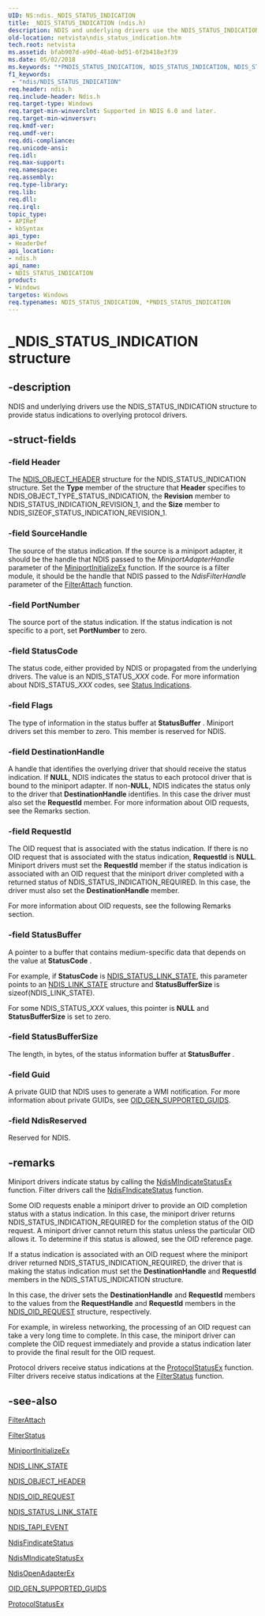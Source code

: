 ```yaml
---
UID: NS:ndis._NDIS_STATUS_INDICATION
title: _NDIS_STATUS_INDICATION (ndis.h)
description: NDIS and underlying drivers use the NDIS_STATUS_INDICATION structure to provide status indications to overlying protocol drivers.
old-location: netvista\ndis_status_indication.htm
tech.root: netvista
ms.assetid: bfab907d-a90d-46a0-bd51-6f2b418e3f39
ms.date: 05/02/2018
ms.keywords: "*PNDIS_STATUS_INDICATION, NDIS_STATUS_INDICATION, NDIS_STATUS_INDICATION structure [Network Drivers Starting with Windows Vista], PNDIS_STATUS_INDICATION, PNDIS_STATUS_INDICATION structure pointer [Network Drivers Starting with Windows Vista], _NDIS_STATUS_INDICATION, ndis/NDIS_STATUS_INDICATION, ndis/PNDIS_STATUS_INDICATION, ndis_status_ref_6c475f32-573d-4e1b-ae74-bd9e9b8943db.xml, netvista.ndis_status_indication"
f1_keywords:
 - "ndis/NDIS_STATUS_INDICATION"
req.header: ndis.h
req.include-header: Ndis.h
req.target-type: Windows
req.target-min-winverclnt: Supported in NDIS 6.0 and later.
req.target-min-winversvr: 
req.kmdf-ver: 
req.umdf-ver: 
req.ddi-compliance: 
req.unicode-ansi: 
req.idl: 
req.max-support: 
req.namespace: 
req.assembly: 
req.type-library: 
req.lib: 
req.dll: 
req.irql: 
topic_type:
- APIRef
- kbSyntax
api_type:
- HeaderDef
api_location:
- ndis.h
api_name:
- NDIS_STATUS_INDICATION
product:
- Windows
targetos: Windows
req.typenames: NDIS_STATUS_INDICATION, *PNDIS_STATUS_INDICATION
---
```


# _NDIS_STATUS_INDICATION structure


## -description


NDIS and underlying drivers use the NDIS_STATUS_INDICATION structure to provide status indications to
  overlying protocol drivers.


## -struct-fields




### -field Header

The 
     <a href="https://docs.microsoft.com/windows-hardware/drivers/ddi/ntddndis/ns-ntddndis-_ndis_object_header">NDIS_OBJECT_HEADER</a> structure for the
     NDIS_STATUS_INDICATION structure. Set the 
     <b>Type</b> member of the structure that 
     <b>Header</b> specifies to NDIS_OBJECT_TYPE_STATUS_INDICATION, the 
     <b>Revision</b> member to NDIS_STATUS_INDICATION_REVISION_1, and the 
     <b>Size</b> member to NDIS_SIZEOF_STATUS_INDICATION_REVISION_1.


### -field SourceHandle

The source of the status indication. If the source is a miniport adapter, it should be the handle
     that NDIS passed to the 
     <i>MiniportAdapterHandle</i> parameter of the 
     <a href="https://docs.microsoft.com/windows-hardware/drivers/ddi/ndis/nc-ndis-miniport_initialize">MiniportInitializeEx</a> function. If
     the source is a filter module, it should be the handle that NDIS passed to the 
     <i>NdisFilterHandle</i> parameter of the 
     <a href="https://docs.microsoft.com/windows-hardware/drivers/ddi/ndis/nc-ndis-filter_attach">FilterAttach</a> function.


### -field PortNumber

The source port of the status indication. If the status indication is not specific to a port, set 
     <b>PortNumber</b> to zero.


### -field StatusCode

The status code, either provided by NDIS or propagated from the underlying drivers. The value is
     an NDIS_STATUS_<i>XXX</i> code. For more information about NDIS_STATUS_<i>XXX</i> codes, see 
     <a href="https://docs.microsoft.com/windows-hardware/drivers/ddi/_netvista/">Status Indications</a>.


### -field Flags

The type of information in the status buffer at 
     <b>StatusBuffer</b> . Miniport drivers set this member to zero. This member is reserved for NDIS.


### -field DestinationHandle

A handle that identifies the overlying driver that should receive the status indication. If <b>NULL</b>,
     NDIS indicates the status to each protocol driver that is bound to the miniport adapter. If non-<b>NULL</b>,
     NDIS indicates the status only to the driver that 
     <b>DestinationHandle</b> identifies. In this case the driver must also set the 
     <b>RequestId</b> member. For more information about OID requests, see the Remarks section.


### -field RequestId

The OID request that is associated with the status indication. If there is no OID request that is
     associated with the status indication, 
     <b>RequestId</b> is <b>NULL</b>. Miniport drivers must set the 
     <b>RequestId</b> member if the status indication is associated with an OID request that the miniport
     driver completed with a returned status of NDIS_STATUS_INDICATION_REQUIRED. In this case, the driver
     must also set the 
     <b>DestinationHandle</b> member.
     

For more information about OID requests, see the following Remarks section.


### -field StatusBuffer

A pointer to a buffer that contains medium-specific data that depends on the value at 
     <b>StatusCode</b> . 
     

For example, if 
     <b>StatusCode</b> is 
     <a href="https://docs.microsoft.com/windows-hardware/drivers/network/ndis-status-link-state">NDIS_STATUS_LINK_STATE</a>, this
     parameter points to an 
     <a href="https://docs.microsoft.com/windows-hardware/drivers/ddi/ntddndis/ns-ntddndis-_ndis_link_state">NDIS_LINK_STATE</a> structure and 
     <b>StatusBufferSize</b> is 
     sizeof(NDIS_LINK_STATE).

For some NDIS_STATUS_<i>XXX</i> values, this pointer is <b>NULL</b> and 
     <b>StatusBufferSize</b> is set to zero.


### -field StatusBufferSize

The length, in bytes, of the status information buffer at 
     <b>StatusBuffer</b> .


### -field Guid

A private GUID that NDIS uses to generate a WMI notification. For more information about private
     GUIDs, see 
     <a href="https://docs.microsoft.com/windows-hardware/drivers/network/oid-gen-supported-guids">OID_GEN_SUPPORTED_GUIDS</a>.


### -field NdisReserved

Reserved for NDIS.


## -remarks



Miniport drivers indicate status by calling the 
    <a href="https://docs.microsoft.com/windows-hardware/drivers/ddi/ndis/nf-ndis-ndismindicatestatusex">NdisMIndicateStatusEx</a> function.
    Filter drivers call the 
    <a href="https://docs.microsoft.com/windows-hardware/drivers/ddi/ndis/nf-ndis-ndisfindicatestatus">NdisFIndicateStatus</a> function.

Some OID requests enable a miniport driver to provide an OID completion status with a status
    indication. In this case, the miniport driver returns NDIS_STATUS_INDICATION_REQUIRED for the completion
    status of the OID request. A miniport driver cannot return this status unless the particular OID allows
    it. To determine if this status is allowed, see the OID reference page.

If a status indication is associated with an OID request where the miniport driver returned
    NDIS_STATUS_INDICATION_REQUIRED, the driver that is making the status indication must set the 
    <b>DestinationHandle</b> and 
    <b>RequestId</b> members in the NDIS_STATUS_INDICATION structure.

In this case, the driver sets the 
    <b>DestinationHandle</b> and 
    <b>RequestId</b> members to the values from the 
    <b>RequestHandle</b> and 
    <b>RequestId</b> members in the 
    <a href="https://docs.microsoft.com/windows-hardware/drivers/ddi/ndis/ns-ndis-_ndis_oid_request">NDIS_OID_REQUEST</a> structure,
    respectively.

For example, in wireless networking, the processing of an OID request can take a very long time to
    complete. In this case, the miniport driver can complete the OID request immediately and provide a status
    indication later to provide the final result for the OID request.

Protocol drivers receive status indications at the 
    <a href="https://docs.microsoft.com/windows-hardware/drivers/ddi/ndis/nc-ndis-protocol_status_ex">ProtocolStatusEx</a> function. Filter
    drivers receive status indications at the 
    <a href="https://docs.microsoft.com/windows-hardware/drivers/ddi/ndis/nc-ndis-filter_status">FilterStatus</a> function.




## -see-also




<a href="https://docs.microsoft.com/windows-hardware/drivers/ddi/ndis/nc-ndis-filter_attach">FilterAttach</a>



<a href="https://docs.microsoft.com/windows-hardware/drivers/ddi/ndis/nc-ndis-filter_status">FilterStatus</a>



<a href="https://docs.microsoft.com/windows-hardware/drivers/ddi/ndis/nc-ndis-miniport_initialize">MiniportInitializeEx</a>



<a href="https://docs.microsoft.com/windows-hardware/drivers/ddi/ntddndis/ns-ntddndis-_ndis_link_state">NDIS_LINK_STATE</a>



<a href="https://docs.microsoft.com/windows-hardware/drivers/ddi/ntddndis/ns-ntddndis-_ndis_object_header">NDIS_OBJECT_HEADER</a>



<a href="https://docs.microsoft.com/windows-hardware/drivers/ddi/ndis/ns-ndis-_ndis_oid_request">NDIS_OID_REQUEST</a>



<a href="https://docs.microsoft.com/windows-hardware/drivers/network/ndis-status-link-state">NDIS_STATUS_LINK_STATE</a>



<a href="https://docs.microsoft.com/previous-versions/windows/hardware/network/ff558986(v=vs.85)">NDIS_TAPI_EVENT</a>



<a href="https://docs.microsoft.com/windows-hardware/drivers/ddi/ndis/nf-ndis-ndisfindicatestatus">NdisFindicateStatus</a>



<a href="https://docs.microsoft.com/windows-hardware/drivers/ddi/ndis/nf-ndis-ndismindicatestatusex">NdisMIndicateStatusEx</a>



<a href="https://docs.microsoft.com/windows-hardware/drivers/ddi/ndis/nf-ndis-ndisopenadapterex">NdisOpenAdapterEx</a>



<a href="https://docs.microsoft.com/windows-hardware/drivers/network/oid-gen-supported-guids">OID_GEN_SUPPORTED_GUIDS</a>



<a href="https://docs.microsoft.com/windows-hardware/drivers/ddi/ndis/nc-ndis-protocol_status_ex">ProtocolStatusEx</a>
 

 

